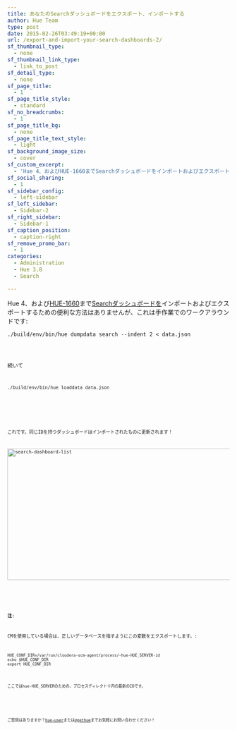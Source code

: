 ```yaml
---
title: あなたのSearchダッシュボードをエクスポート、インポートする
author: Hue Team
type: post
date: 2015-02-26T03:49:19+00:00
url: /export-and-import-your-search-dashboards-2/
sf_thumbnail_type:
  - none
sf_thumbnail_link_type:
  - link_to_post
sf_detail_type:
  - none
sf_page_title:
  - 1
sf_page_title_style:
  - standard
sf_no_breadcrumbs:
  - 1
sf_page_title_bg:
  - none
sf_page_title_text_style:
  - light
sf_background_image_size:
  - cover
sf_custom_excerpt:
  - 'Hue 4、およびHUE-1660までSearchダッシュボードをインポートおよびエクスポートするための便利な方法はありませんが、これは手作業でのワークアラウンドです:'
sf_social_sharing:
  - 1
sf_sidebar_config:
  - left-sidebar
sf_left_sidebar:
  - Sidebar-2
sf_right_sidebar:
  - Sidebar-1
sf_caption_position:
  - caption-right
sf_remove_promo_bar:
  - 1
categories:
  - Administration
  - Hue 3.8
  - Search

---
```

Hue 4、および[HUE-1660][1]まで[Searchダッシュボードを][2]インポートおよびエクスポートするための便利な方法はありませんが、これは手作業でのワークアラウンドです:

<pre><code class="bash">./build/env/bin/hue dumpdata search --indent 2 &lt; data.json
</pre>

続いて

<pre><code class="bash">./build/env/bin/hue loaddata data.json
</pre>

&nbsp;

これです。同じIDを持つダッシュボードはインポートされたものに更新されます！

[<img class="aligncenter size-large wp-image-2116" src="https://cdn.gethue.com/uploads/2015/02/search-dashboard-list-1024x298.png" alt="search-dashboard-list" width="1024" height="298" data-wp-pid="2116" />][3]

&nbsp;

**注**:

CMを使用している場合は、正しいデータベースを指すようにこの変数をエクスポートします。:

<pre><code class="bash">HUE_CONF_DIR=/var/run/cloudera-scm-agent/process/-hue-HUE_SERVER-id
echo $HUE_CONF_DIR
export HUE_CONF_DIR</pre>

ここで<id>はhue-HUE_SERVERのための、プロセスディレクトリ内の最新のIDです。

&nbsp;

ご質問はありますか？[hue-user][4]または[@gethue][5]までお気軽にお問い合わせください！

 [1]: https://issues.cloudera.org/browse/HUE-1660
 [2]: https://gethue.com/hadoop-search-dynamic-search-dashboards-with-solr
 [3]: https://cdn.gethue.com/uploads/2015/02/search-dashboard-list.png
 [4]: http://groups.google.com/a/cloudera.org/group/hue-user
 [5]: https://twitter.com/gethue